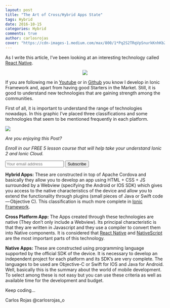 ```yaml
---
layout: post
title: "The Art of Cross/Hybrid Apps State"
tags: Hybrid
date: 2016-10-15
categories: Hybrid
comments: true
author: carlosrojas
cover: "https://cdn-images-1.medium.com/max/800/1*Pq2S2TRqVpSnurkKnhKbZw.png"
---
```


As I write this article, I’ve been looking at an interesting technology called [React Native](https://facebook.github.io/react-native/).

<div align="center"><img src="http://i.giphy.com/IUp9WRHyCwUEg.gif" class="img-responsive" /></div>

If you are following me in [Youtube](https://www.youtube.com/carlosrojas84) or in [Github](https://github.com/carlosrojaso) you know I develop in Ionic Framework and, apart from having good Starters in the Market. Still, it is good to understand new technologies that are gaining strength among the communities.

First of all, it is important to understand the range of technologies nowadays. In this graphic I’ve placed three classifications and some technologies that seem to be mentioned frequently in each platform.

<img src="https://cdn-images-1.medium.com/max/800/1*Pq2S2TRqVpSnurkKnhKbZw.png" class="img-responsive">



*Are you enjoying this Post?*

*Enroll in our FREE 5 lesson course that will help take your understand Ionic 2 and Ionic Cloud.*

<form action="https://gumroad.com/follow_from_embed_form" class="form gumroad-follow-form-embed" method="post">
<input name="seller_id" type="hidden" value="8823315497069">
<input name="email" placeholder="Your email address" type="email">
<button data-custom-highlight-color="" type="submit">Subscribe</button>
</form>


**Hybrid Apps:** These are constructed in top of Apache Cordova and basically they allow you to develop an app using HTML + CSS + JS surrounded by a Webview (specifying the Android or IOS SDK) which gives you access to the native characteristics of the device and allow you to extend the functionality through plugins (small pieces of Java or Swift code — Objective C). This classification is much more complete in [Ionic Framework](http://ionicframework.com/).

**Cross Platform App:** The Apps created through these technologies are native (They don’t only include a Webview). Its principal characteristic is that they are written in Javascript and they use a compiler to convert them into Native components. It is considered that [React Native](https://facebook.github.io/react-native/) and [NativeScript](https://www.nativescript.org/) are the most important parts of this technology.

**Native Apps:** These are constructed using programming language supported by the official SDK of the device. It is necessary to develop an independent project for each platform and its SDK’s are very complete. The languages to be used are Objective-C or Swift for IOS and Java for Android.
Well, basically this is the summary about the world of mobile development. To select among these is not easy but you can use these criteria as well as available time for the development and budget.

Keep coding...

Carlos Rojas
@carlosrojas_o